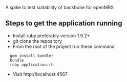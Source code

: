 A spike to test suitability of backbone for openMRS

Steps to get the application running
------------------------------------

* Install ruby preferably version 1.9.2+
* git clone the repository
* From the root of the project run these command
``` shell
  gem install bundler
  bundle
  ruby application.rb
```
* Visit http://localhost:4567


